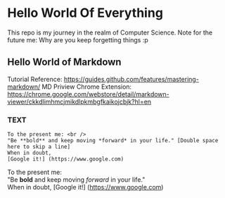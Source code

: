# Hello World Of Everything
This repo is my journey in the realm of Computer Science.
Note for the future me: Why are you keep forgetting things :p

## Hello World of Markdown
Tutorial Reference: https://guides.github.com/features/mastering-markdown/
MD Priview Chrome Extension: https://chrome.google.com/webstore/detail/markdown-viewer/ckkdlimhmcjmikdlpkmbgfkaikojcbjk?hl=en

### TEXT
```
To the present me: <br />
"Be **bold** and keep moving *forward* in your life." [Double space here to skip a line]  
When in doubt, 
[Google it!] (https://www.google.com)
```
To the present me: <br />
"Be **bold** and keep moving *forward* in your life."  
When in doubt, 
[Google it!] (https://www.google.com)